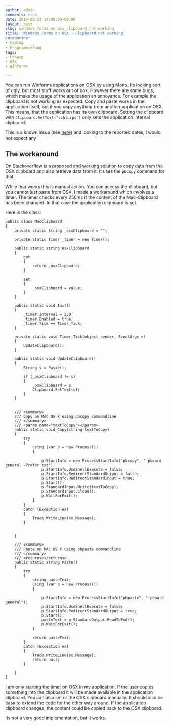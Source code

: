```yaml
---
author: admin
comments: true
date: 2017-02-23 17:00:00+00:00
layout: post
slug: windows_forms_on_osx_clipboard_not_working
title: 'Windows Forms on OSX - Clipboard not working'
categories:
- Coding
- Programmierung
tags:
- Csharp
- OSX
- Winforms

---
```

You can run Winforms applications on OSX by using Mono. Its looking sort of ugly, but most stuff works out of box. However there are some bugs, which make the usage of the application an annoyance. For example the clipboard is not working as expected. Copy and paste works in the application itself, but if you copy anything from another application on OSX. This means, that the application has its own clipboard. Setting the clipboard with <code>Clipboard.SetText("schlurps")</code> only sets the application internal clipboard.

This is a known issue (see [here](https://bugzilla.xamarin.com/show_bug.cgi?id=3106)) and looking to the reported dates, I would not expect any 

## The workaround

On Stackoverflow is a [proposed and working solution](http://stackoverflow.com/questions/28611112/mono-clipboard-fix) to copy data from the OSX clipboard and also retrieve data from it. It uses the <code>pbcopy</code> command for that.

While that works this is manual action. You can access the clipboard, but you cannot just paste from OSX. I made a workaround which involves a timer. The timer checks every 250ms if the content of the Mac-Clipboard has been changed. In that case the application clipboard is set. 

Here is the class:

    public class MacClipboard
    {
        private static String _osxClipboard = "";

        private static Timer _timer = new Timer();

        public static string OsxClipboard
        {
            get
            {
                return _osxClipboard;
            }

            set
            {
                _osxClipboard = value;
            }
        }
        
        public static void Init()
        {
            _timer.Interval = 250;
            _timer.Enabled = true;
            _timer.Tick += Timer_Tick;
        }

        private static void Timer_Tick(object sender, EventArgs e)
        {
            UpdateClipboard();
        }

        public static void UpdateClipboard()
        {
            String s = Paste();

            if (_osxClipboard != s)
            {
                _osxClipboard = s;
                Clipboard.SetText(s);
            }
        }


        /// <summary>
        /// Copy on MAC OS X using pbcopy commandline
        /// </summary>
        /// <param name="textToCopy"></param>
        public static void Copy(string textToCopy)
        {
            try
            {
                using (var p = new Process())
                {

                    p.StartInfo = new ProcessStartInfo("pbcopy", "-pboard general -Prefer txt");
                    p.StartInfo.UseShellExecute = false;
                    p.StartInfo.RedirectStandardOutput = false;
                    p.StartInfo.RedirectStandardInput = true;
                    p.Start();
                    p.StandardInput.Write(textToCopy);
                    p.StandardInput.Close();
                    p.WaitForExit();
                }
            }
            catch (Exception ex)
            {
                Trace.WriteLine(ex.Message);
            }


        }

        /// <summary>
        /// Paste on MAC OS X using pbpaste commandline
        /// </summary>
        /// <returns></returns>
        public static string Paste()
        {
            try
            {
                string pasteText;
                using (var p = new Process())
                {

                    p.StartInfo = new ProcessStartInfo("pbpaste", "-pboard general");
                    p.StartInfo.UseShellExecute = false;
                    p.StartInfo.RedirectStandardOutput = true;
                    p.Start();
                    pasteText = p.StandardOutput.ReadToEnd();
                    p.WaitForExit();
                }

                return pasteText;
            }
            catch (Exception ex)
            {
                Trace.WriteLine(ex.Message);
                return null;
            }

        }
    }


I am only starting the timer on OSX in my application. If the user copies something into the clipboard it will be made available in the application clipboard. You can also set or the OSX clipboard manually. It should also be easy to extend the code for the other way around. If the application clipboard changes, the content could be copied back to the OSX clipboard.

Its not a very good implementation, but it works.